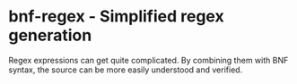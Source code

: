 # bnf-regex - Simplified regex generation

Regex expressions can get quite complicated. By combining them with BNF syntax,
the source can be more easily understood and verified.
